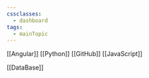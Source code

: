 ```yaml
---
cssclasses:
  - dashboard
tags:
  - mainTopic
---
```

[[Angular]]
[[Python]]
[[GitHub]]
[[JavaScript]]

[[DataBase]]